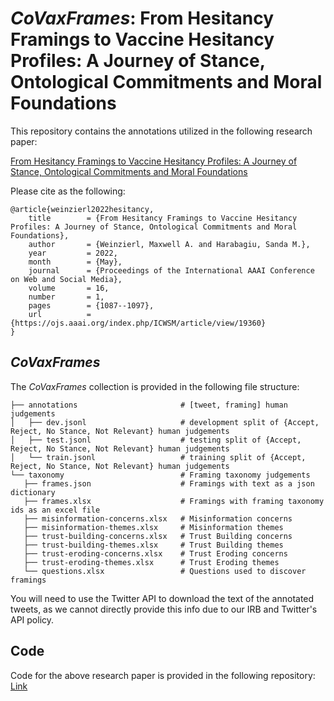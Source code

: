 # *CoVaxFrames*: From Hesitancy Framings to Vaccine Hesitancy Profiles: A Journey of Stance, Ontological Commitments and Moral Foundations

This repository contains the annotations utilized in the following research paper:

[From Hesitancy Framings to Vaccine Hesitancy Profiles: A Journey of Stance, Ontological Commitments and Moral Foundations](https://ojs.aaai.org/index.php/ICWSM/article/view/19360)

Please cite as the following:

```
@article{weinzierl2022hesitancy,
	title        = {From Hesitancy Framings to Vaccine Hesitancy Profiles: A Journey of Stance, Ontological Commitments and Moral Foundations},
	author       = {Weinzierl, Maxwell A. and Harabagiu, Sanda M.},
	year         = 2022,
	month        = {May},
	journal      = {Proceedings of the International AAAI Conference on Web and Social Media},
	volume       = 16,
	number       = 1,
	pages        = {1087--1097},
	url          = {https://ojs.aaai.org/index.php/ICWSM/article/view/19360}
}
```

## *CoVaxFrames*
The *CoVaxFrames* collection is provided in the following file structure:

    ├── annotations                       # [tweet, framing] human judgements
    │   ├── dev.jsonl                     # development split of {Accept, Reject, No Stance, Not Relevant} human judgements
    │   ├── test.jsonl                    # testing split of {Accept, Reject, No Stance, Not Relevant} human judgements
    │   └── train.jsonl                   # training split of {Accept, Reject, No Stance, Not Relevant} human judgements
    └── taxonomy                          # Framing taxonomy judgements
       ├── frames.json                    # Framings with text as a json dictionary
       ├── frames.xlsx                    # Framings with framing taxonomy ids as an excel file
       ├── misinformation-concerns.xlsx   # Misinformation concerns
       ├── misinformation-themes.xlsx     # Misinformation themes
       ├── trust-building-concerns.xlsx   # Trust Building concerns
       ├── trust-building-themes.xlsx     # Trust Building themes
       ├── trust-eroding-concerns.xlsx    # Trust Eroding concerns
       ├── trust-eroding-themes.xlsx      # Trust Eroding themes
       └── questions.xlsx                 # Questions used to discover framings

You will need to use the Twitter API to download the text of the annotated tweets, as we cannot directly provide this info
due to our IRB and Twitter's API policy.


## Code
Code for the above research paper is provided in the following repository:
[Link](https://github.com/Supermaxman/pytorch-gleam)

